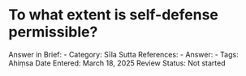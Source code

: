 # To what extent is self-defense permissible?

Answer in Brief: -
 Category: Sīla
Sutta References: -
Answer: -
Tags: Ahiṃsa
Date Entered: March 18, 2025
Review Status: Not started